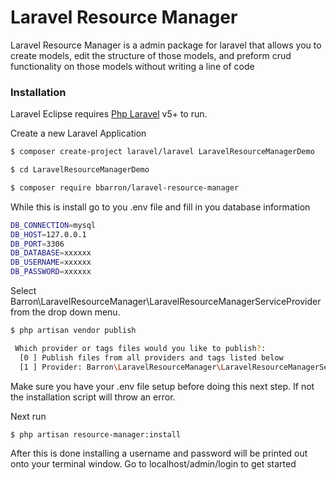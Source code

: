 # Laravel Resource Manager

Laravel Resource Manager is a admin package for laravel that allows you to create models, edit the structure of those models,
and preform crud functionality on those models without writing a line of code


### Installation

Laravel Eclipse requires [Php Laravel](https://laravel.org/) v5+ to run.

Create a new Laravel Application

```sh
$ composer create-project laravel/laravel LaravelResourceManagerDemo

$ cd LaravelResourceManagerDemo

$ composer require bbarron/laravel-resource-manager
```
While this is install go to you .env file and fill in you database information

```sh
DB_CONNECTION=mysql
DB_HOST=127.0.0.1
DB_PORT=3306
DB_DATABASE=xxxxxx
DB_USERNAME=xxxxxx
DB_PASSWORD=xxxxxx
```

Select Barron\LaravelResourceManager\LaravelResourceManagerServiceProvider from the drop down menu.

```sh
$ php artisan vendor publish

 Which provider or tags files would you like to publish?:
  [0 ] Publish files from all providers and tags listed below
  [1 ] Provider: Barron\LaravelResourceManager\LaravelResourceManagerServiceProvider


```

Make sure you have your .env file setup before doing this next step. If not the installation script will throw an error.


Next run
```sh
$ php artisan resource-manager:install
```

After this is done installing a username and password will be printed out onto your terminal window. Go to localhost/admin/login to get started
